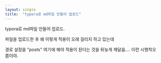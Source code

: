 ```yaml
---
layout: single
title:  "typora로 md파일 만들어 업로드"
---
```


typora로 md파일 만들어 업로드.

파일을 업로드한 후 왜 이렇게 적용이 오래 걸리지 하고 있는데

경로 설정을 "posts" 여기에 해야 적용이 된다는 것을 뒤늦게 깨달음....
이런 시행착오쯤이야.
